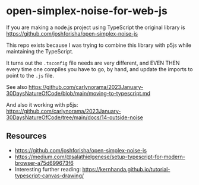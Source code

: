 # open-simplex-noise-for-web-js

If you are making a node.js project using TypeScript the original library is https://github.com/joshforisha/open-simplex-noise-js

This repo exists because I was trying to combine this library with p5js while maintaining the TypeScript.

It turns out the `.tsconfig` file needs are very different, and EVEN THEN every time one compiles you have to go, by hand, and update the imports to point to the `.js` file. 

See also https://github.com/carlynorama/2023January-30DaysNatureOfCode/blob/main/moving-to-typescript.md

And also it working with p5js: https://github.com/carlynorama/2023January-30DaysNatureOfCode/tree/main/docs/14-outside-noise
 
## Resources

* https://github.com/joshforisha/open-simplex-noise-js
* https://medium.com/@salathielgenese/setup-typescript-for-modern-browser-a75d699673f6
* Interesting further reading: https://kernhanda.github.io/tutorial-typescript-canvas-drawing/

